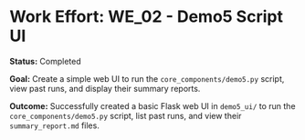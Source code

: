 # Work Effort: WE_02 - Demo5 Script UI

**Status:** Completed

**Goal:** Create a simple web UI to run the `core_components/demo5.py` script, view past runs, and display their summary reports.

**Outcome:** Successfully created a basic Flask web UI in `demo5_ui/` to run the `core_components/demo5.py` script, list past runs, and view their `summary_report.md` files.